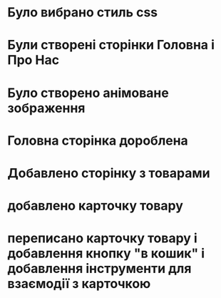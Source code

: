 # Було вибрано стиль css
# Були створені сторінки Головна і Про Нас
# Було створено анімоване зображення 
# Головна сторінка дороблена
# Добавлено сторінку з товарами 
# добавлено карточку товару  
# переписано карточку товару і добавлення кнопку "в кошик" і добавлення інструменти для взаємодії з карточкою  